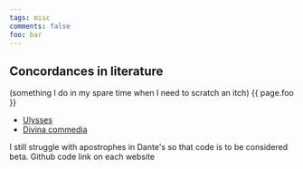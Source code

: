 ```yaml
---
tags: misc
comments: false
foo: bar
---
```

## Concordances in literature

(something I do in my spare time when I need to scratch an itch) {{ page.foo }}

* [Ulysses](https://joyceconcordance.andreamoro.net)
* [Divina commedia](https://danteconcordance.andreamoro.net)

I still struggle with apostrophes in Dante's so that code is to be considered beta. Github code link on each website

